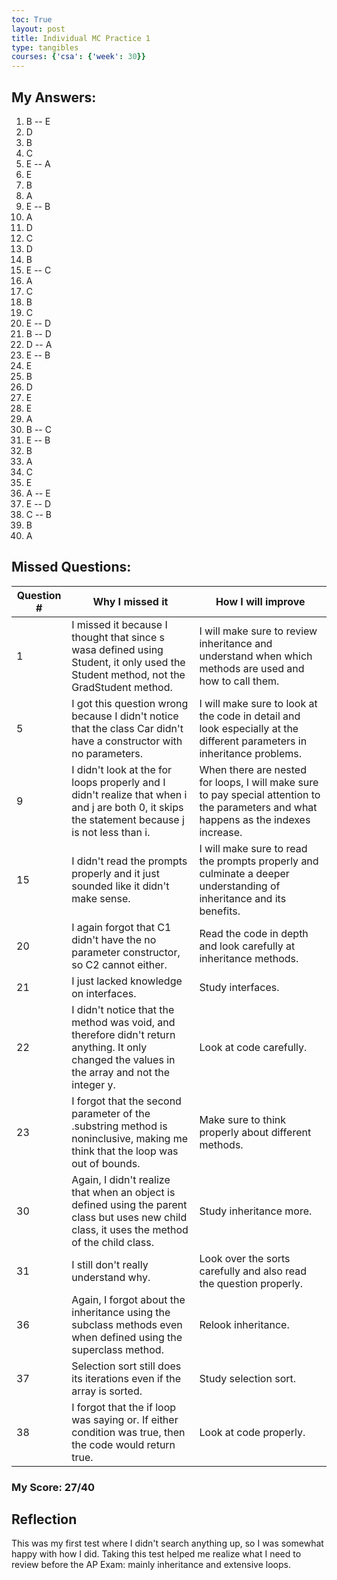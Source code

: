 ```yaml
---
toc: True
layout: post
title: Individual MC Practice 1
type: tangibles
courses: {'csa': {'week': 30}}
---
```


## My Answers:
1. B -- E
2. D
3. B
4. C
5. E -- A
6. E
7. B
8. A
9. E -- B
10. A
11. D
12. C
13. D
14. B
15. E -- C
16. A
17. C
18. B
19. C
20. E -- D
21. B -- D
22. D -- A
23. E -- B
24. E
25. B
26. D
27. E
28. E
29. A
30. B -- C
31. E -- B
32. B
33. A
34. C
35. E
36. A -- E
37. E -- D
38. C -- B
39. B
40. A


## Missed Questions:
| Question # | Why I missed it | How I will improve |
| - | - | - |
| 1 | I missed it because I thought that since s wasa defined using Student, it only used the Student method, not the GradStudent method. | I will make sure to review inheritance and understand when which methods are used and how to call them. |
| 5 | I got this question wrong because I didn't notice that the class Car didn't have a constructor with no parameters. | I will make sure to look at the code in detail and look especially at the different parameters in inheritance problems. |
| 9 | I didn't look at the for loops properly and I didn't realize that when i and j are both 0, it skips the statement because j is not less than i. | When there are nested for loops, I will make sure to pay special attention to the parameters and what happens as the indexes increase. |
| 15 | I didn't read the prompts properly and it just sounded like it didn't make sense. | I will make sure to read the prompts properly and culminate a deeper understanding of inheritance and its benefits. |
| 20 | I again forgot that C1 didn't have the no parameter constructor, so C2 cannot either. | Read the code in depth and look carefully at inheritance methods. |
| 21 | I just lacked knowledge on interfaces. | Study interfaces. |
| 22 | I didn't notice that the method was void, and therefore didn't return anything. It only changed the values in the array and not the integer y. | Look at code carefully. |
| 23 | I forgot that the second parameter of the .substring method is noninclusive, making me think that the loop was out of bounds. | Make sure to think properly about different methods. |
| 30 | Again, I didn't realize that when an object is defined using the parent class but uses new child class, it uses the method of the child class. | Study inheritance more. |
| 31 | I still don't really understand why. | Look over the sorts carefully and also read the question properly. |
| 36 | Again, I forgot about the inheritance using the subclass methods even when defined using the superclass method. | Relook inheritance. |
| 37 | Selection sort still does its iterations even if the array is sorted. | Study selection sort. |
| 38 | I forgot that the if loop was saying or. If either condition was true, then the code would return true. | Look at code properly. |

### My Score: 27/40

## Reflection
This was my first test where I didn't search anything up, so I was somewhat happy with how I did. Taking this test helped me realize what I need to review before the AP Exam: mainly inheritance and extensive loops.
